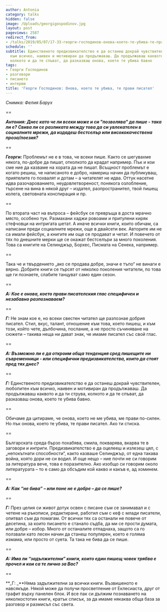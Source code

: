 ```yaml
---
author: Antonia
category: talks
hidden: false
image: /Uploads/georgigospodinov.jpg
layout: post
pageviews: 2587
redirect_from:
- /talks/2019/05/07/17-33-георги-господинов-онова-което-те-убива-те-прави-писател
schedule: ''
subtitle: Единственото предизвикателство е да останеш докрай чувствителен, любопитен
  към всичко, наивен и мотивиран да продължаваш. Да продължаваш каквото и да ти струва,
  колкото и да те спъват, да разказваш онова, което те убива бавно
tags:
- Георги Господинов
- разговори
- писането
- интервю
title: 'Георги Господинов: Онова, което те убива, те прави писател'
---
```


_Снимка: Фелия Барух_

\==

**_Антония: Днес като че ли всеки може и си "позволява" да пише - така ли е? Свива ли се разликата между това да си увлекателен в социалните мрежи, да издадеш бестселър или висококачествена проза/поезия?_**

\==

**_Георги:_** Проблемът не е в това, че всеки пише. Както се шегувахме някога, по-добре да пишат, отколкото да крадат например. Пък и кои сме ние да казваме на хората да не пишат. Всъщност проблемът е когато решиш, че написаното е добро, намериш начин да публикуваш, приятелите го похвалят и дотам – а читателят не идва. Оттук насетне идва разочарованието, неудовлетвореност, понякога озлобление, търсене на вина в някой друг – издател, разпространител, твой пишещ колега, световната конспирация и пр. 

\==

По втората част на въпроса – фейсбук се превръща в доста мрачно място, особено тук. Размахани хаджи ровоами и притулени киряк стефчовци на интригата шетат. А иначе всички книги, които обичам, са написани преди социалните мрежи, още в двайсети век. Авторите им не са имали фейсбук, а книгите им още се продават и четат. И повечето от тях по днешните мерки ще се окажат бестселъри за много поколения. Това са книгите на Селинджър, Борхес, Писмата на Сенека, например. 

\==

Така че и твърдението „ако се продава добре, значи е тъпо“ не винаги е вярно. Добрите книги се търсят от няколко поколения читатели, по това ще ги познаете, слабите танцуват само един сезон. 

\==

**_А: Кое е онова, което прави писателския глас специфичен и незабавно разпознаваем?_**

\==

**_Г:_** Не знам кое е, но всеки свестен читател ще разпознае добрия писател. Стил, вкус, талант, отношение към това, което пишеш, и към този, който чете, дълбочина, послание, а не просто съчиняване на сюжети – такива неща ни дават знак, че имаме писател със свой глас.

\==

**_А: Възможно ли е да откроим обща тенденция сред пишещите ни съвременници - или специфични предизвикателства, които да стоят пред тях днес?_**

\==

**_Г:_** Единственото предизвикателство е да останеш докрай чувствителен, любопитен към всичко, наивен и мотивиран да продължаваш. Да продължаваш каквото и да ти струва, колкото и да те спъват, да разказваш онова, което те убива бавно. 

\==

Обичаме да цитираме, че онова, което не ме убива, ме прави по-силен. Но пък онова, което те убива, те прави писател. Ако ти стиска. 

\==

Българската среда бързо похабява, смила, покварява, вкарва те в заговори и интриги. Предизвикателство е да оцелееш и излезеш цял, с „непокътнати способности“, както казваше Селинджър, от една такава война, която дори не си водил. И още нещо – ние почти не си говорим за литература вече, това е поразително. Ако изобщо си говорим около литературата – то е само да обсъдим кой какво и какъв е, ад хоминем.

\==

**_А: Как “не бива” – или поне не е добре – да се пише?_**

_\==_

**_Г:_** През целия си живот дотук освен с писане съм се занимавал и с четене на ръкописи, редактиране, работил съм с кеф с млади писатели, опитвал съм да помагам. От всички тях са останали не повече от десетина, за които писането е станало съдба, да ми се прости думата, или добре – избор. Много от останалите отпаднаха, защото са го ползвали като лесен начин да станеш популярен, което е голяма измама, или просто от суета. Та така не бива да се пише. 

\==

**_А: Има ли “задължителни” книги, които един пишещ човек трябва е прочел и кои са те лично за Вас?_**

\==

**_Г: _**Няма задължителни за всички книги. Възвишеното е навсякъде. Някой може да получи просветление от Еклесиаста, друг от графит върху панелен блок. И все пак си дължим познаването на няколкостотин книги, кратък списък, за да имаме някаква обща база за разговор и размисъл със света.